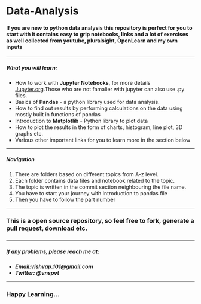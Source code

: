 # Data-Analysis
<h4>If you are new to python data analysis this repository is perfect for you to start with it contains easy to grip notebooks, links and a lot of exercises as well collected from <b>youtube, pluralsight, OpenLearn</b> and my own inputs</h4>
<hr/>
<h5>What you will learn:</h5>
<ul type="square">
  <li>How to work with <b>Jupyter Notebooks</b>, for more details <a href="https://jupyter.org/documentation" target="_blank">Jupyter.org</a>.Those who are not famalier with jupyter can also use .py files.</li>
  <li>Basics of <b>Pandas</b> - a python library used for data analysis.</li>
  <li>How to find out results by performing calculations on the data using mostly built in functions of pandas</li>
  <li>Introduction to <b>Matplotlib</b> - Python library to plot data</li>
  <li>How to plot the results in the form of charts, histogram, line plot, 3D graphs etc.</li>
  <li>Various other important links for you to learn more in the section below</li>
</ul>
<hr/>
<h5>Navigation</h5>
<ol>
  <li>There are folders based on different topics from A-z level.</li>
  <li>Each folder contains data files and notebook related to the topic.</li>
  <li>The topic is written in the commit section neighbouring the file name.</li>
  <li>You have to start your journey with Introduction to pandas file</li>
  <li>Then you have to follow the part number</li>
</ol>
<hr/>
<h3>This is a open source repository, so feel free to fork, generate a pull request, download etc.<h3>
<hr/>
<h5>If any problems, please reach me at:<h5>
<ul>
  <li><strong>Email:</strong>vishvap.101@gmail.com</li>
  <li><strong>Twitter:</strong> @vnspvt</li>
</ul>
<hr/>
<h3>Happy Learning...</h3>
